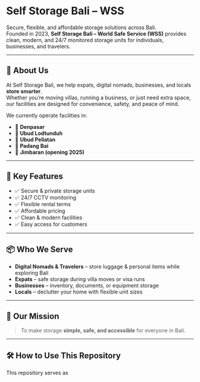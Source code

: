 # Self Storage Bali – WSS

Secure, flexible, and affordable storage solutions across Bali.  
Founded in 2023, **Self Storage Bali – World Safe Service (WSS)** provides clean, modern, and 24/7 monitored storage units for individuals, businesses, and travelers.  

---

## 🌴 About Us
At Self Storage Bali, we help expats, digital nomads, businesses, and locals **store smarter**.  
Whether you’re moving villas, running a business, or just need extra space, our facilities are designed for convenience, safety, and peace of mind.  

We currently operate facilities in:
- 📍 **Denpasar**  
- 📍 **Ubud Lodtunduh**  
- 📍 **Ubud Peliatan**  
- 📍 **Padang Bai**  
- 🚀 **Jimbaran (opening 2025)**  

---

## 🔑 Key Features
- ✅ Secure & private storage units  
- ✅ 24/7 CCTV monitoring  
- ✅ Flexible rental terms  
- ✅ Affordable pricing  
- ✅ Clean & modern facilities  
- ✅ Easy access for customers  

---

## 📦 Who We Serve
- **Digital Nomads & Travelers** – store luggage & personal items while exploring Bali  
- **Expats** – safe storage during villa moves or visa runs  
- **Businesses** – inventory, documents, or equipment storage  
- **Locals** – declutter your home with flexible unit sizes  

---

## 🚀 Our Mission
> To make storage **simple, safe, and accessible** for everyone in Bali.  

---

## 🛠️ How to Use This Repository
This repository serves as
